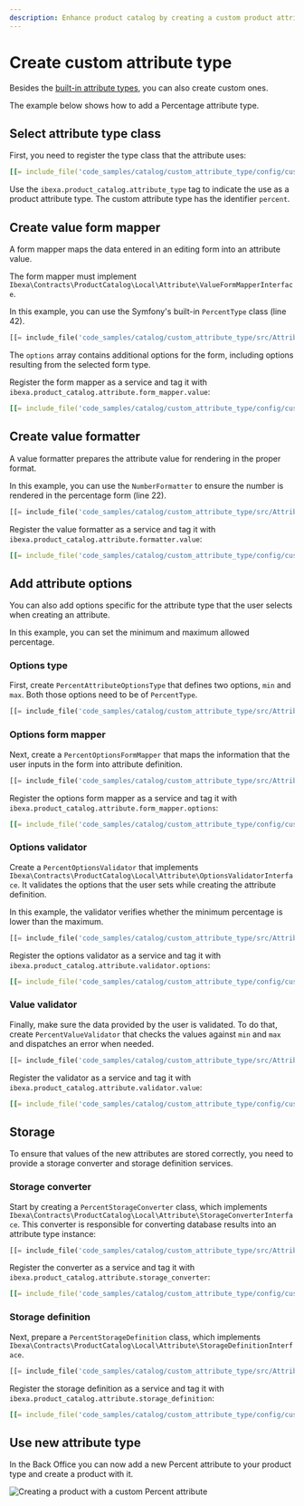 ```yaml
---
description: Enhance product catalog by creating a custom product attribute type to fit your specific needs.
---
```


# Create custom attribute type

Besides the [built-in attribute types](catalog.md#product-attributes), you can also create custom ones.

The example below shows how to add a Percentage attribute type.

## Select attribute type class

First, you need to register the type class that the attribute uses:

``` yaml
[[= include_file('code_samples/catalog/custom_attribute_type/config/custom_services.yaml', 0, 8) =]]
```

Use the `ibexa.product_catalog.attribute_type` tag to indicate the use as a product attribute type.
The custom attribute type has the identifier `percent`.

## Create value form mapper

A form mapper maps the data entered in an editing form into an attribute value.

The form mapper must implement `Ibexa\Contracts\ProductCatalog\Local\Attribute\ValueFormMapperInterface`.

In this example, you can use the Symfony's built-in `PercentType` class (line 42).

``` php hl_lines="42"
[[= include_file('code_samples/catalog/custom_attribute_type/src/Attribute/Percent/Form/PercentValueFormMapper.php') =]]
```

The `options` array contains additional options for the form, including options resulting from the selected form type.

Register the form mapper as a service and tag it with `ibexa.product_catalog.attribute.form_mapper.value`:

``` yaml
[[= include_file('code_samples/catalog/custom_attribute_type/config/custom_services.yaml', 9, 13) =]]
```

## Create value formatter

A value formatter prepares the attribute value for rendering in the proper format.

In this example, you can use the `NumberFormatter` to ensure the number is rendered in the percentage form (line 22).

``` php hl_lines="22"
[[= include_file('code_samples/catalog/custom_attribute_type/src/Attribute/Percent/PercentValueFormatter.php') =]]
```

Register the value formatter as a service and tag it with `ibexa.product_catalog.attribute.formatter.value`:

``` yaml
[[= include_file('code_samples/catalog/custom_attribute_type/config/custom_services.yaml', 14, 18) =]]
```

## Add attribute options

You can also add options specific for the attribute type that the user selects when creating an attribute.

In this example, you can set the minimum and maximum allowed percentage.

### Options type

First, create `PercentAttributeOptionsType` that defines two options, `min` and `max`.
Both those options need to be of `PercentType`.

``` php hl_lines="16 22"
[[= include_file('code_samples/catalog/custom_attribute_type/src/Attribute/Percent/PercentAttributeOptionsType.php') =]]
```

### Options form mapper

Next, create a `PercentOptionsFormMapper` that maps the information that the user inputs in the form into attribute definition.

``` php
[[= include_file('code_samples/catalog/custom_attribute_type/src/Attribute/Percent/PercentOptionsFormMapper.php') =]]
```

Register the options form mapper as a service and tag it with `ibexa.product_catalog.attribute.form_mapper.options`:

``` yaml
[[= include_file('code_samples/catalog/custom_attribute_type/config/custom_services.yaml', 19, 24) =]]
```

### Options validator

Create a `PercentOptionsValidator` that implements `Ibexa\Contracts\ProductCatalog\Local\Attribute\OptionsValidatorInterface`.
It validates the options that the user sets while creating the attribute definition.

In this example, the validator verifies whether the minimum percentage is lower than the maximum.

``` php
[[= include_file('code_samples/catalog/custom_attribute_type/src/Attribute/Percent/PercentOptionsValidator.php') =]]
```

Register the options validator as a service and tag it with `ibexa.product_catalog.attribute.validator.options`:

``` yaml
[[= include_file('code_samples/catalog/custom_attribute_type/config/custom_services.yaml', 31, 36) =]]
```

### Value validator

Finally, make sure the data provided by the user is validated.
To do that, create `PercentValueValidator` that checks the values against `min` and `max` and dispatches an error when needed.

``` php hl_lines="23-27"
[[= include_file('code_samples/catalog/custom_attribute_type/src/Attribute/Percent/PercentValueValidator.php') =]]
```

Register the validator as a service and tag it with `ibexa.product_catalog.attribute.validator.value`:

``` yaml
[[= include_file('code_samples/catalog/custom_attribute_type/config/custom_services.yaml', 25, 30) =]]
```

## Storage

To ensure that values of the new attributes are stored correctly, you need to provide a storage converter and storage definition services.

### Storage converter

Start by creating a `PercentStorageConverter` class, which implements `Ibexa\Contracts\ProductCatalog\Local\Attribute\StorageConverterInterface`.
This converter is responsible for converting database results into an attribute type instance:

``` php
[[= include_file('code_samples/catalog/custom_attribute_type/src/Attribute/Percent/Storage/PercentStorageConverter.php') =]]
```

Register the converter as a service and tag it with `ibexa.product_catalog.attribute.storage_converter`:

``` yaml
[[= include_file('code_samples/catalog/custom_attribute_type/config/custom_services.yaml', 37, 40) =]]
```

### Storage definition

Next, prepare a `PercentStorageDefinition` class, which implements `Ibexa\Contracts\ProductCatalog\Local\Attribute\StorageDefinitionInterface`.

``` php
[[= include_file('code_samples/catalog/custom_attribute_type/src/Attribute/Percent/Storage/PercentStorageDefinition.php') =]]
```

Register the storage definition as a service and tag it with `ibexa.product_catalog.attribute.storage_definition`:

``` yaml
[[= include_file('code_samples/catalog/custom_attribute_type/config/custom_services.yaml', 41, 44) =]]
```

## Use new attribute type

In the Back Office you can now add a new Percent attribute to your product type and create a product with it.

![Creating a product with a custom Percent attribute](catalog_custom_attribute_type.png)
